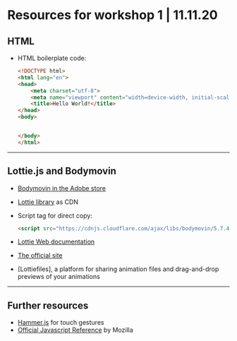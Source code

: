 # Resources for workshop 1 | 11.11.20

## HTML 

- HTML boilerplate code:
    ```html
    <!DOCTYPE html>
    <html lang="en">
    <head>
        <meta charset="utf-8">
        <meta name="viewport" content="width=device-width, initial-scale=1.0">
        <title>Hello World!</title>
    </head>
    <body>


    </body>
    </html>
    ```

---

## Lottie.js and Bodymovin

- [Bodymovin in the Adobe store](https://exchange.adobe.com/creativecloud.details.12557.html)
- [Lottie library](https://cdnjs.com/libraries/bodymovin) as CDN
- Script tag for direct copy:
  ```html 
  <script src="https://cdnjs.cloudflare.com/ajax/libs/bodymovin/5.7.4/lottie.min.js" integrity="sha512-m0RQU4SBx0p/bLwRiI4fJBGRafVLZ4s86wRe1+OAx5EXbcWiS/X1jvYdJQRD8jOoIVl+WTyVeMawUWVCh1O8+Q==" crossorigin="anonymous"></script>
  ```
- [Lottie Web documentation](http://airbnb.io/lottie/#/web)
- [The official site](https://airbnb.design/lottie/)

- [Lottiefiles], a platform for sharing animation files and drag-and-drop previews of your animations

---

## Further resources

- [Hammer.js](https://hammerjs.github.io/) for touch gestures
- [Official Javascript Reference](https://developer.mozilla.org/en-US/docs/Web/JavaScript/Reference) by Mozilla